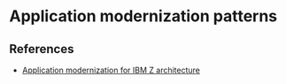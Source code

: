 # Application modernization patterns

## References

- [Application modernization for IBM Z architecture](https://www.ibm.com/cloud/architecture/architectures/application-modernization-mainframe/patterns)